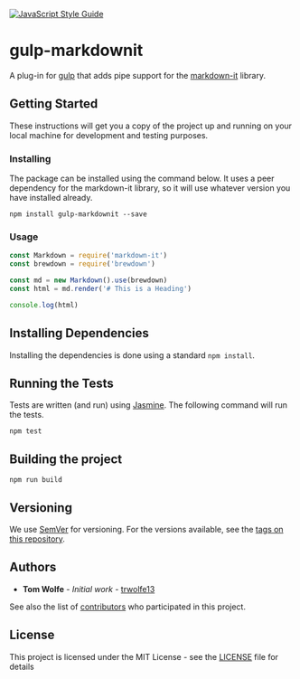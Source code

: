 [![JavaScript Style Guide](https://img.shields.io/badge/code_style-standard-brightgreen.svg)](https://standardjs.com)

# gulp-markdownit

A plug-in for [gulp](https://github.com/gulpjs/gulp) that adds pipe support for the [markdown-it](https://github.com/markdown-it/markdown-it) library.

## Getting Started

These instructions will get you a copy of the project up and running on your local machine for development and testing purposes.

### Installing

The package can be installed using the command below. It uses a peer dependency for the markdown-it library, so it will use whatever version you have installed already.

```
npm install gulp-markdownit --save
```

### Usage

```javascript
const Markdown = require('markdown-it')
const brewdown = require('brewdown')

const md = new Markdown().use(brewdown)
const html = md.render('# This is a Heading')

console.log(html)
```

## Installing Dependencies

Installing the dependencies is done using a standard ```npm install```.

## Running the Tests

Tests are written (and run) using [Jasmine](https://jasmine.github.io/). The following command will run the tests.

```
npm test
```

## Building the project

```
npm run build
```

## Versioning

We use [SemVer](http://semver.org/) for versioning. For the versions available, see the [tags on this repository](https://github.com/trwolfe13/gulp-markdownit/tags). 

## Authors

* **Tom Wolfe** - *Initial work* - [trwolfe13](https://github.com/trwolfe13)

See also the list of [contributors](https://github.com/trwolfe13/gulp-markdownit/contributors) who participated in this project.

## License

This project is licensed under the MIT License - see the [LICENSE](LICENSE) file for details
